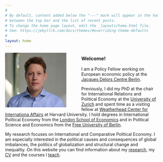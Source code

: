 ```yaml
---
#
# By default, content added below the "---" mark will appear in the home page
# between the top bar and the list of recent posts.
# To change the home page layout, edit the _layouts/home.html file.
# See: https://jekyllrb.com/docs/themes/#overriding-theme-defaults
#
layout: home
---
```

<img src="assets/nils2.jpg" alt="Kitten"
	title="" width="40%" height="40%"  
	style="float: left; padding-right: 50px;"/>


### Welcome!
I am a Policy Fellow working on European economic policy at the [Jacques Delors Centre Berlin](http://www.delorscentre.eu). 

Previously, I did my PhD at the chair for International Relations and Political Economy at the [University of Zurich](http://www.ipz.uzh.ch) and spent time as a visiting fellow at [Weatherhead Center for Internationa Affairs](https://wcfia.harvard.edu) at Harvard University. I hold degrees in International Political Economy from the [London School of Economics](http://www.lse.ac.uk) and in Political Science and Economics from the [Free University of Berlin](https://www.polsoz.fu-berlin.de/en/polwiss/index.html).

My research focuses on International and Comparative Political Economy. I am especially interested in the political causes and consequences of global imbalances, the politics of globalization and structural change and inequaltiy. On this website you can find information about my [research](/research),  my [CV](/cv) and the courses I  [teach](/teaching).
